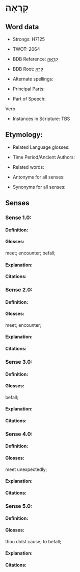 # קִרְאָה

<!-- Status: S2="NeedsEdits" -->
<!-- Lexica used for edits:   -->

## Word data

* Strongs: H7125

* TWOT: 2064

* BDB Reference: [קִרְאָה](rc://en/bdb/dict/s.cz.aa)

* BDB Root: [קרא](rc://en/bdb/dict/s.cz.aa)

* Alternate spellings:

* Principal Parts:

* Part of Speech:

Verb

* Instances in Scripture: TBS

## Etymology:

* Related Language glosses:

* Time Period/Ancient Authors:

* Related words:

* Antonyms for all senses:

* Synonyms for all senses:

## Senses

### Sense 1.0:

#### Definition:

#### Glosses:

meet; encounter; befall; 

#### Explanation:

#### Citations:



### Sense 2.0:

#### Definition:

#### Glosses:

meet; encounter; 

#### Explanation:

#### Citations:



### Sense 3.0:

#### Definition:

#### Glosses:

befall; 

#### Explanation:

#### Citations:



### Sense 4.0:

#### Definition:

#### Glosses:

meet unexpectedly; 

#### Explanation:

#### Citations:



### Sense 5.0:

#### Definition:

#### Glosses:

thou didst cause; to befall; 

#### Explanation:

#### Citations:



